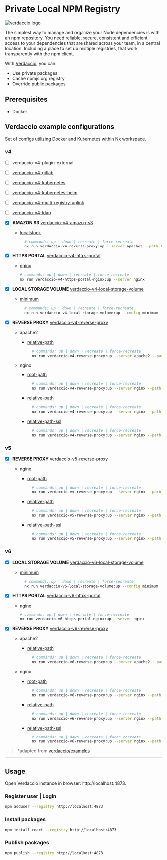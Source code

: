 # Private Local NPM Registry

![verdaccio logo](https://cdn.verdaccio.dev/readme/verdaccio@2x.png)

The simplest way to manage and organize your Node dependencies is with an npm repository. You need reliable, secure, consistent and efficient access to your dependencies that are shared across your team, in a central location. Including a place to set up multiple registries, that work transparently with the npm client.

With [Verdaccio](https://verdaccio.org/), you can:

- Use private packages
- Cache npmjs.org registry
- Override public packages

## Prerequisites

- Docker

## Verdaccio example configurations

Set of configs utilizing Docker and Kubernetes within Nx workspace.

### v4

- [ ] verdaccio-v4-plugin-external

- [ ] [verdaccio-v4-gitlab](libs/verdaccio/v4/gitlab/src/lib/README.md)

- [ ] [verdaccio-v4-kubernetes](libs/verdaccio/v4/kubernetes/src/lib/README.md)

- [ ] [verdaccio-v4-kubernetes-helm](libs/verdaccio/v4/kubernetes-helm/src/lib/README.md)

- [ ] [verdaccio-v4-multi-registry-uplink](libs/verdaccio/v4/multi-registry-uplink/src/lib/README.md)

- [ ] [verdaccio-v4-ldap](libs/verdaccio/v4/ldap/src/lib/README.md)

- [x] __AMAZON S3__ [verdaccio-v4-amazon-s3](libs/verdaccio/v4/amazon-s3/project.json)

  - [localstock](libs/verdaccio/v4/amazon-s3/src/localstock/README.md)

    ```bash
      # commands: up | down | recreate | force-recreate  
      nx run verdaccio-v4-reverse-proxy:up --server apache2 --path relative-path
    ```

- [x] __HTTPS PORTAL__ [verdaccio-v4-https-portal](libs/verdaccio/v4/https-portal/project.json)

  - [nginx](libs/verdaccio/v4/https-portal/src/lib/nginx/README.md)

    ```bash
    # commands: up | down | recreate | force-recreate      
    nx run verdaccio-v4-https-portal-nginx:up --server nginx
    ```

- [x] __LOCAL STORAGE VOLUME__ [verdaccio-v4-local-storage-volume](libs/verdaccio/v4/local-storage-volume/project.json)

  - [minimum](libs/verdaccio/v4/local-storage-volume/src/minimum/README.md)

      ```bash
        # commands: up | down | recreate | force-recreate  
        nx run verdaccio-v4-local-storage-volume:up --config minimum
      ```

- [x] __REVERSE PROXY__ [verdaccio-v4-reverse-proxy](libs/verdaccio/v4/reverse-proxy/project.json)

  - apache2

    - [relative-path](libs/verdaccio/v4/reverse-proxy/src/lib/apache2/relative-path-ssl/README.md)

      ```bash
        # commands: up | down | recreate | force-recreate  
        nx run verdaccio-v4-reverse-proxy:up --server apache2 --path relative-path
      ```

  - nginx

    - [root-path](libs/verdaccio/v4/reverse-proxy/src/lib/nginx/root-path/README.md)

      ```bash
        # commands: up | down | recreate | force-recreate  
        nx run verdaccio-v4-reverse-proxy:up --server nginx --path root-path
      ```

    - [relative-path](libs/verdaccio/v4/reverse-proxy/src/lib/nginx/relative-path/README.md)

      ```bash
        # commands: up | down | recreate | force-recreate  
        nx run verdaccio-v4-reverse-proxy:up --server nginx --path relative-path
      ```

    - [relative-path-ssl](libs/verdaccio/v4/reverse-proxy/src/lib/nginx/relative-path-ssl/README.md)

      ```bash
        # commands: up | down | recreate | force-recreate  
        nx run verdaccio-v4-reverse-proxy:up --server nginx --path relative-path-ssl
      ```

### v5

- [x] __REVERSE PROXY__ [verdaccio-v5-reverse-proxy](libs/verdaccio/v5/reverse-proxy/project.json)

  - nginx

    - [root-path](libs/verdaccio/v5/reverse-proxy/src/lib/nginx/root-path/README.md)

      ```bash
        # commands: up | down | recreate | force-recreate  
        nx run verdaccio-v5-reverse-proxy:up --server nginx --path root-path
      ```

    - [relative-path](libs/verdaccio/v5/reverse-proxy/src/lib/nginx/relative-path/README.md)

      ```bash
        # commands: up | down | recreate | force-recreate  
        nx run verdaccio-v5-reverse-proxy:up --server nginx --path relative-path
      ```

    - [relative-path-ssl](libs/verdaccio/v5/reverse-proxy/src/lib/nginx/relative-path-ssl/README.md)

      ```bash
        # commands: up | down | recreate | force-recreate  
        nx run verdaccio-v5-reverse-proxy:up --server nginx --path relative-path-ssl
      ```

### v6

- [x] __LOCAL STORAGE VOLUME__ [verdaccio-v6-local-storage-volume](libs/verdaccio/v6/local-storage-volume/project.json)

  - [minimum](libs/verdaccio/v6/local-storage-volume/src/minimum/README.md)

      ```bash
        # commands: up | down | recreate | force-recreate  
        nx run verdaccio-v6-local-storage-volume:up --config minimum
      ```

- [x] __HTTPS PORTAL__ [verdaccio-v6-https-portal](libs/verdaccio/v6/https-portal/project.json)

  - [nginx](libs/verdaccio/v6/https-portal/src/lib/nginx/README.md)
  
    ```bash
    # commands: up | down | recreate | force-recreate  
    nx run verdaccio-v6-https-portal-nginx:up --server nginx
    ```

- [x] __REVERSE PROXY__ [verdaccio-v6-reverse-proxy](libs/verdaccio/v6/reverse-proxy/project.json)

  - apache2

    - [relative-path](libs/verdaccio/v6/reverse-proxy/src/lib/apache2/relative-path-ssl/README.md)

      ```bash
        # commands: up | down | recreate | force-recreate  
        nx run verdaccio-v6-reverse-proxy:up --server apache2 --path relative-path
      ```

  - nginx

    - [root-path](libs/verdaccio/v6/reverse-proxy/src/lib/nginx/root-path/README.md)

      ```bash
        # commands: up | down | recreate | force-recreate  
        nx run verdaccio-v6-reverse-proxy:up --server nginx --path root-path
      ```

    - [relative-path](libs/verdaccio/v6/reverse-proxy/src/lib/nginx/relative-path/README.md)

      ```bash
        # commands: up | down | recreate | force-recreate  
        nx run verdaccio-v6-reverse-proxy:up --server nginx --path relative-path
      ```

    - [relative-path-ssl](libs/verdaccio/v6/reverse-proxy/src/lib/nginx/relative-path-ssl/README.md)

      ```bash
        # commands: up | down | recreate | force-recreate  
        nx run verdaccio-v6-reverse-proxy:up --server nginx --path relative-path-ssl
      ```

> *adapted from [verdaccio/examples](https://github.com/verdaccio/verdaccio/tree/master/docker-examples)

---

## Usage

Open Verdaccio instance in browser: http://localhost:4873.

### Register user | Login

```bash
npm adduser --registry http://localhost:4873
```

### Install packages

```bash
npm install react --registry http://localhost:4873
```

### Publish packages

```bash
npm publish --registry http://localhost:4873
```

